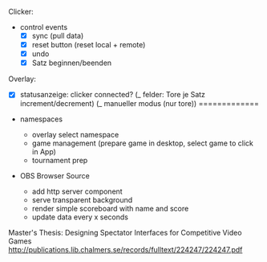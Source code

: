 Clicker:

- control events
  - [x] sync (pull data)
  - [x] reset button (reset local + remote)
  - [x] undo
  - [x] Satz beginnen/beenden

Overlay:

- [x] statusanzeige: clicker connected?
      (_ felder: Tore je Satz increment/decrement)
      (_ manueller modus (nur tore))
      =============

* namespaces
  - overlay select namespace
  - game management (prepare game in desktop, select game to click in App)
  - tournament prep

* OBS Browser Source
  - add http server component
  - serve transparent background
  - render simple scoreboard with name and score
  - update data every x seconds

Master's Thesis: Designing Spectator Interfaces for Competitive Video Games
http://publications.lib.chalmers.se/records/fulltext/224247/224247.pdf
